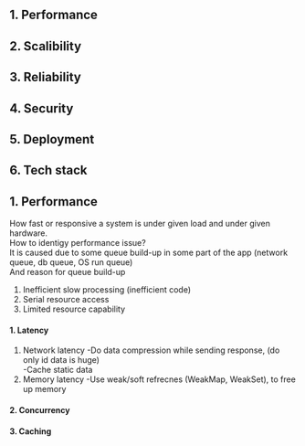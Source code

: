 ## 1. Performance
## 2. Scalibility
## 3. Reliability
## 4. Security
## 5. Deployment
## 6. Tech stack

## 1. Performance
How fast or responsive a system is under given load and under given hardware.  
How to identigy performance issue?  
It is caused due to some queue build-up in some part of the app (network queue, db queue, OS run queue)  
And reason for queue build-up  
1. Inefficient slow processing (inefficient code)
2. Serial resource access
3. Limited resource capability

#### 1. Latency
1. Network latency
-Do data compression while sending response, (do only id data is huge)  
-Cache static data  
2. Memory latency
-Use weak/soft refrecnes (WeakMap, WeakSet), to free up memory

#### 2. Concurrency
#### 3. Caching 